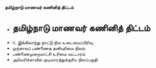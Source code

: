 **தமிழ்நாடு மாணவர் கணினித் திட்டம்**
- # தமிழ்நாடு மாணவர் கணினித் திட்டம்
- n. இங்கிலாந்து நாட்டு நில உடைமைப்பிரிவு
- முற்காலப் பண்ணைத தனியுரிமை நிலம்
- பண்ணைமுறையாட்சி உரிமை வட்டாரம்
- அமெரிக்காவில் குடிவாரத்துக்குரிய நிலப்பகுதி.

